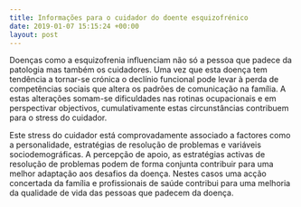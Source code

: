 ```yaml
---
title: Informações para o cuidador do doente esquizofrénico
date: 2019-01-07 15:15:24 +00:00
layout: post
---
```


Doenças como a esquizofrenia influenciam não só a pessoa que padece da patologia mas também os cuidadores. Uma vez que esta doença tem tendência a tornar-se crónica o declínio funcional pode levar à perda de competências sociais que altera os padrões de comunicação na família. A estas alterações somam-se dificuldades nas rotinas ocupacionais e em perspectivar objectivos, cumulativamente estas circunstâncias contribuem para o stress do cuidador.

Este stress do cuidador está comprovadamente associado a factores como a personalidade, estratégias de resolução de problemas e variáveis sociodemográficas. A percepção de apoio, as estratégias activas de resolução de problemas podem de forma conjunta contribuir para uma melhor adaptação aos desafios da doença. Nestes casos uma acção concertada da família e profissionais de saúde contribui para uma melhoria da qualidade de vida das pessoas que padecem da doença.
